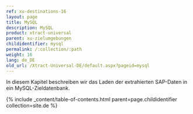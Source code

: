```yaml
---
ref: xu-destinations-16
layout: page
title: MySQL
description: MySQL
product: xtract-universal
parent: xu-zielumgebungen
childidentifier: mysql
permalink: /:collection/:path
weight: 16
lang: de_DE
old_url: /Xtract-Universal-DE/default.aspx?pageid=mysql
---
```


In diesem Kapitel beschreiben wir das Laden der extrahierten SAP-Daten in ein MySQL-Zieldatenbank.  


{% include _content/table-of-contents.html parent=page.childidentifier collection=site.de %}